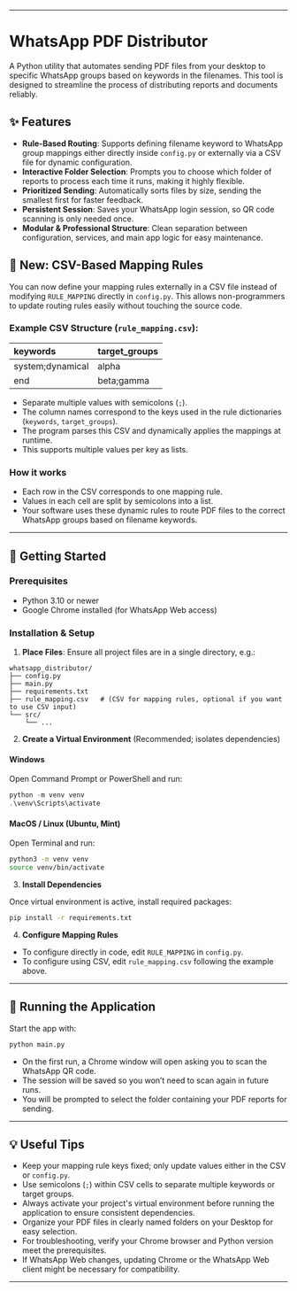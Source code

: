 ***
# WhatsApp PDF Distributor

A Python utility that automates sending PDF files from your desktop to specific WhatsApp groups based on keywords in the filenames. This tool is designed to streamline the process of distributing reports and documents reliably.

## ✨ Features

- **Rule-Based Routing**: Supports defining filename keyword to WhatsApp group mappings either directly inside `config.py` or externally via a CSV file for dynamic configuration.
- **Interactive Folder Selection**: Prompts you to choose which folder of reports to process each time it runs, making it highly flexible.
- **Prioritized Sending**: Automatically sorts files by size, sending the smallest first for faster feedback.
- **Persistent Session**: Saves your WhatsApp login session, so QR code scanning is only needed once.
- **Modular \& Professional Structure**: Clean separation between configuration, services, and main app logic for easy maintenance.


## 📢 New: CSV-Based Mapping Rules

You can now define your mapping rules externally in a CSV file instead of modifying `RULE_MAPPING` directly in `config.py`. This allows non-programmers to update routing rules easily without touching the source code.

### Example CSV Structure (`rule_mapping.csv`):

| keywords | target_groups |
| :-- | :-- |
| system;dynamical | alpha |
| end | beta;gamma |

- Separate multiple values with semicolons (`;`).
- The column names correspond to the keys used in the rule dictionaries (`keywords`, `target_groups`).
- The program parses this CSV and dynamically applies the mappings at runtime.
- This supports multiple values per key as lists.


### How it works

- Each row in the CSV corresponds to one mapping rule.
- Values in each cell are split by semicolons into a list.
- Your software uses these dynamic rules to route PDF files to the correct WhatsApp groups based on filename keywords.

***

## 🚀 Getting Started

### Prerequisites

- Python 3.10 or newer
- Google Chrome installed (for WhatsApp Web access)


### Installation \& Setup

1. **Place Files**: Ensure all project files are in a single directory, e.g.:
```
whatsapp_distributor/
├── config.py
├── main.py
├── requirements.txt
├── rule_mapping.csv   # (CSV for mapping rules, optional if you want to use CSV input)
└── src/
    └── ...
```

2. **Create a Virtual Environment** (Recommended; isolates dependencies)

#### Windows

Open Command Prompt or PowerShell and run:

```powershell
python -m venv venv
.\venv\Scripts\activate
```


#### MacOS / Linux (Ubuntu, Mint)

Open Terminal and run:

```bash
python3 -m venv venv
source venv/bin/activate
```

3. **Install Dependencies**

Once virtual environment is active, install required packages:

```bash
pip install -r requirements.txt
```

4. **Configure Mapping Rules**

- To configure directly in code, edit `RULE_MAPPING` in `config.py`.
- To configure using CSV, edit `rule_mapping.csv` following the example above.

***

## 📂 Running the Application

Start the app with:

```bash
python main.py
```

- On the first run, a Chrome window will open asking you to scan the WhatsApp QR code.
- The session will be saved so you won’t need to scan again in future runs.
- You will be prompted to select the folder containing your PDF reports for sending.

***

## 💡 Useful Tips

- Keep your mapping rule keys fixed; only update values either in the CSV or `config.py`.
- Use semicolons (`;`) within CSV cells to separate multiple keywords or target groups.
- Always activate your project's virtual environment before running the application to ensure consistent dependencies.
- Organize your PDF files in clearly named folders on your Desktop for easy selection.
- For troubleshooting, verify your Chrome browser and Python version meet the prerequisites.
- If WhatsApp Web changes, updating Chrome or the WhatsApp Web client might be necessary for compatibility.

***
